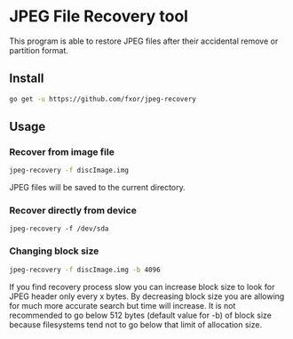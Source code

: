 # JPEG File Recovery tool

This program is able to restore JPEG files after their accidental remove
or partition format.

## Install

```sh
go get -u https://github.com/fxor/jpeg-recovery
```

## Usage

### Recover from image file
```sh
jpeg-recovery -f discImage.img
```

JPEG files will be saved to the current directory.


### Recover directly from device

```
jpeg-recovery -f /dev/sda
```

### Changing block size
```sh
jpeg-recovery -f discImage.img -b 4096
```

If you find recovery process slow you can increase block size to look
for JPEG header only every x bytes. By decreasing block size you are allowing
for much more accurate search but time will increase. It is not recommended to
go below 512 bytes (default value for -b) of block size
because filesystems tend not to go below that limit of allocation size.
